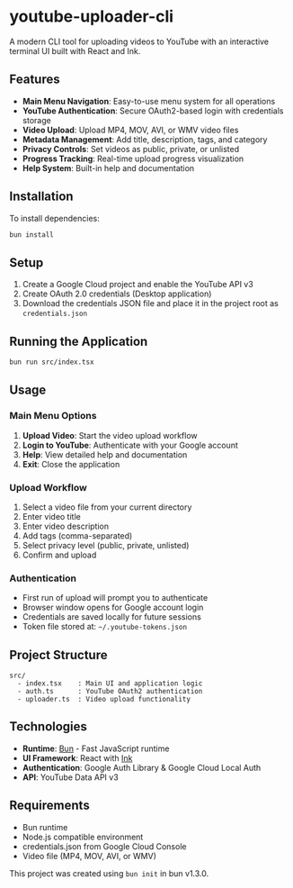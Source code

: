 # youtube-uploader-cli

A modern CLI tool for uploading videos to YouTube with an interactive terminal UI built with React and Ink.

## Features

- **Main Menu Navigation**: Easy-to-use menu system for all operations
- **YouTube Authentication**: Secure OAuth2-based login with credentials storage
- **Video Upload**: Upload MP4, MOV, AVI, or WMV video files
- **Metadata Management**: Add title, description, tags, and category
- **Privacy Controls**: Set videos as public, private, or unlisted
- **Progress Tracking**: Real-time upload progress visualization
- **Help System**: Built-in help and documentation

## Installation

To install dependencies:

```bash
bun install
```

## Setup

1. Create a Google Cloud project and enable the YouTube API v3
2. Create OAuth 2.0 credentials (Desktop application)
3. Download the credentials JSON file and place it in the project root as `credentials.json`

## Running the Application

```bash
bun run src/index.tsx
```

## Usage

### Main Menu Options

1. **Upload Video**: Start the video upload workflow
2. **Login to YouTube**: Authenticate with your Google account
3. **Help**: View detailed help and documentation
4. **Exit**: Close the application

### Upload Workflow

1. Select a video file from your current directory
2. Enter video title
3. Enter video description
4. Add tags (comma-separated)
5. Select privacy level (public, private, unlisted)
6. Confirm and upload

### Authentication

- First run of upload will prompt you to authenticate
- Browser window opens for Google account login
- Credentials are saved locally for future sessions
- Token file stored at: `~/.youtube-tokens.json`

## Project Structure

```
src/
  - index.tsx    : Main UI and application logic
  - auth.ts      : YouTube OAuth2 authentication
  - uploader.ts  : Video upload functionality
```

## Technologies

- **Runtime**: [Bun](https://bun.com) - Fast JavaScript runtime
- **UI Framework**: React with [Ink](https://github.com/vadimdemedes/ink)
- **Authentication**: Google Auth Library & Google Cloud Local Auth
- **API**: YouTube Data API v3

## Requirements

- Bun runtime
- Node.js compatible environment
- credentials.json from Google Cloud Console
- Video file (MP4, MOV, AVI, or WMV)

This project was created using `bun init` in bun v1.3.0.
